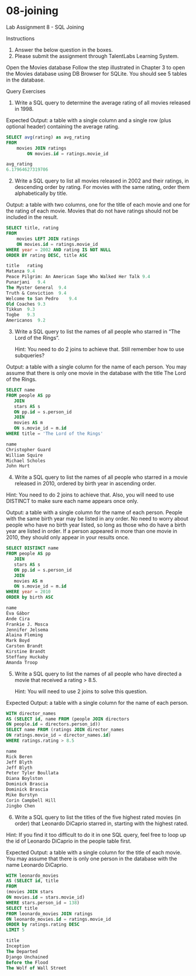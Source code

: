 # 08-joining


Lab Assignment 8 - SQL Joining

Instructions
1.	Answer the below question in the boxes. 
2.	Please submit the assignment through TalentLabs Learning System.

Open the Movies database
Follow the step illustrated in Chapter 3 to open the Movies database using DB Browser for SQLite. You should see 5 tables in the database.

 
Query Exercises
1.	Write a SQL query to determine the average rating of all movies released in 1998.

Expected Output: a table with a single column and a single row (plus optional header) containing the average rating.

```sql
SELECT avg(rating) as avg_rating
FROM
	movies JOIN ratings
		ON movies.id = ratings.movie_id

avg_rating
6.17964627319706
```

2.	Write a SQL query to list all movies released in 2002 and their ratings, in descending order by rating. For movies with the same rating, order them alphabetically by title.

Output: a table with two columns, one for the title of each movie and one for the rating of each movie. Movies that do not have ratings should not be included in the result.

```sql
SELECT title, rating
FROM
	movies LEFT JOIN ratings
	ON movies.id = ratings.movie_id
WHERE year = 2002 AND rating IS NOT NULL
ORDER BY rating DESC, title ASC

title	rating
Matanza	9.4
Peace Pilgrim: An American Sage Who Walked Her Talk	9.4
Punarjani	9.4
The Myster General	9.4
Truth & Conviction	9.4
Welcome to San Pedro	9.4
Old Coaches	9.3
Tikkun	9.3
Togbe	9.3
Americanos	9.2
```

3.	Write a SQL query to list the names of all people who starred in “The Lord of the Rings”.

	Hint: You need to do 2 joins to achieve that. Still remember how to use subqueries?

Output: a table with a single column for the name of each person. You may assume that there is only one movie in the database with the title The Lord of the Rings.

```sql
SELECT name
FROM people AS pp
   JOIN
   stars AS s
   ON pp.id = s.person_id
   JOIN
   movies AS m
   ON s.movie_id = m.id
WHERE title = 'The Lord of the Rings'

name
Christopher Guard
William Squire
Michael Scholes
John Hurt
```

4.	Write a SQL query to list the names of all people who starred in a movie released in 2010, ordered by birth year in ascending order.

Hint: You need to do 2 joins to achieve that. Also, you will need to use DISTINCT to make sure each name appears once only.

Output: a table with a single column for the name of each person. People with the same birth year may be listed in any order. No need to worry about people who have no birth year listed, so long as those who do have a birth year are listed in order. If a person appeared in more than one movie in 2010, they should only appear in your results once.

```sql
SELECT DISTINCT name
FROM people AS pp
   JOIN
   stars AS s
   ON pp.id = s.person_id
   JOIN
   movies AS m
   ON s.movie_id = m.id
WHERE year = 2010
ORDER by birth ASC

name
Éva Gábor
Ande Cira
Frankie J. Mosca
Jennifer Jelsema
Alaina Fleming
Mark Boyd
Carsten Brandt
Kirstine Brandt
Steffany Huckaby
Amanda Troop
```

5.	Write a SQL query to list the names of all people who have directed a movie that received a rating > 8.5.

	Hint: You will need to use 2 joins to solve this question.

Expected Output: a table with a single column for the name of each person.

```sql
WITH director_names
AS (SELECT id, name FROM (people JOIN directors
ON people.id = directors.person_id))
SELECT name FROM (ratings JOIN director_names
ON ratings.movie_id = director_names.id)
WHERE ratings.rating > 8.5

name
Rick Beren
Jeff Blyth
Jeff Blyth
Peter Tyler Boullata
Diana Boylston
Dominick Brascia
Dominick Brascia
Mike Burstyn
Corin Campbell Hill
Jingbo Chen
```

6.	Write a SQL query to list the titles of the five highest rated movies (in order) that Leonardo DiCaprio starred in, starting with the highest rated.

Hint: If you find it too difficult to do it in one SQL query, feel free to loop up the id of Leonardo DiCaprio in the people table first.

Expected Output: a table with a single column for the title of each movie. You may assume that there is only one person in the database with the name Leonardo DiCaprio.

```sql
WITH leonardo_movies
AS (SELECT id, title
FROM
(movies JOIN stars
ON movies.id = stars.movie_id)
WHERE stars.person_id = 138)
SELECT title
FROM leonardo_movies JOIN ratings
ON leonardo_movies.id = ratings.movie_id
ORDER by ratings.rating DESC
LIMIT 5

title
Inception
The Departed
Django Unchained
Before the Flood
The Wolf of Wall Street
```
